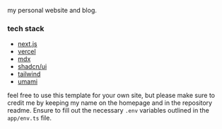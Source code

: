 my personal website and blog.

### tech stack

- [next.js](https://nextjs.org/)        
- [vercel](https://vercel.com)                                              
- [mdx](https://mdxjs.com/)                                                 
- [shadcn/ui](https://ui.shadcn.com/)                                       
- [tailwind](https://tailwindcss.com)                                       
- [umami](https://umami.is/)

feel free to use this template for your own site, but please make sure to credit me by keeping my name on the homepage and in the repository readme. Ensure to fill out the necessary `.env` variables outlined in the `app/env.ts` file.